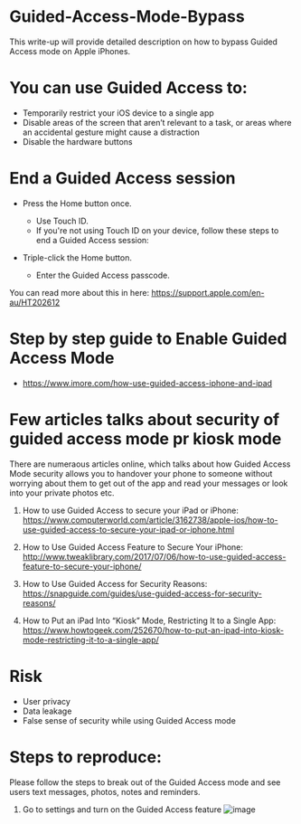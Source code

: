 # Guided-Access-Mode-Bypass
This write-up will provide detailed description on how to bypass Guided Access mode on Apple iPhones. 

# You can use Guided Access to:

- Temporarily restrict your iOS device to a single app
- Disable areas of the screen that aren’t relevant to a task, or areas where an accidental gesture might cause a distraction
- Disable the hardware buttons

# End a Guided Access session
- Press the Home button once.
    - Use Touch ID.
    - If you're not using Touch ID on your device, follow these steps to end a Guided Access session:

- Triple-click the Home button.
  - Enter the Guided Access passcode.

You can read more about this in here: https://support.apple.com/en-au/HT202612

# Step by step guide to Enable Guided Access Mode

- https://www.imore.com/how-use-guided-access-iphone-and-ipad

# Few articles talks about security of guided access mode pr kiosk mode
There are numeraous articles online, which talks about how Guided Access Mode security allows you to handover your phone to someone without worrying about them to get out of the app and read your messages or look into your private photos etc.

1) How to use Guided Access to secure your iPad or iPhone: 
https://www.computerworld.com/article/3162738/apple-ios/how-to-use-guided-access-to-secure-your-ipad-or-iphone.html

2) How to Use Guided Access Feature to Secure Your iPhone: 
http://www.tweaklibrary.com/2017/07/06/how-to-use-guided-access-feature-to-secure-your-iphone/

3) How to Use Guided Access for Security Reasons: 
https://snapguide.com/guides/use-guided-access-for-security-reasons/

4) How to Put an iPad Into “Kiosk” Mode, Restricting It to a Single App:
https://www.howtogeek.com/252670/how-to-put-an-ipad-into-kiosk-mode-restricting-it-to-a-single-app/

# Risk
- User privacy
- Data leakage
- False sense of security while using Guided Access mode

# Steps to reproduce:

Please follow the steps to break out of the Guided Access mode and see users text messages, photos, notes and reminders.

1)  Go to settings and turn on the Guided Access feature
![image](https://user-images.githubusercontent.com/3501170/39089917-8d8c3616-4614-11e8-9481-33c64389dd4a.png)

